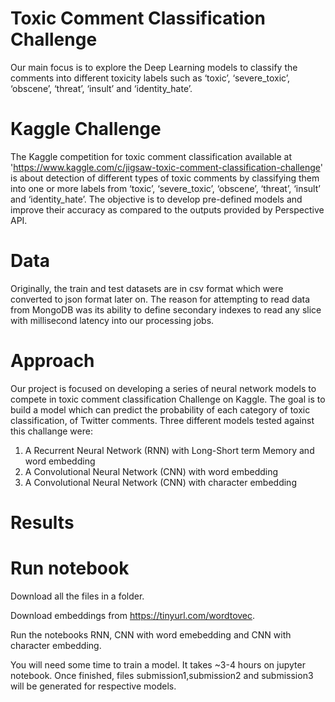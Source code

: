 # Toxic Comment Classification Challenge

Our main focus is to explore the Deep Learning models to classify the comments into different toxicity labels such as ‘toxic’, ‘severe_toxic’, ‘obscene’, ‘threat’, ‘insult’ and ‘identity_hate’.

# Kaggle Challenge

The Kaggle competition for toxic comment classification available at 'https://www.kaggle.com/c/jigsaw-toxic-comment-classification-challenge' is about detection of different types of toxic comments by classifying them into one or more labels from ‘toxic’, ‘severe_toxic’, ‘obscene’, ‘threat’, ‘insult’ and ‘identity_hate’.
The objective is to develop pre-defined models and improve their accuracy as compared to the outputs provided by Perspective API.

# Data

Originally, the train and test datasets are in csv format which were converted to json format later on.
The reason for attempting to read data from MongoDB was its ability to define secondary indexes to read any slice with millisecond latency into our processing jobs.

# Approach

Our project is focused on developing a series of neural network models to compete in toxic comment classification Challenge on Kaggle. 
The goal is to build a model which can predict the probability of each category of toxic classification, of Twitter comments. 
Three different models tested against this challange were:
1. A Recurrent Neural Network (RNN) with Long-Short term Memory and word embedding 
2. A Convolutional Neural Network (CNN) with word embedding
3. A Convolutional Neural Network (CNN) with character embedding


# Results



# Run notebook

Download all the files in a folder.

Download embeddings from https://tinyurl.com/wordtovec.

Run the notebooks RNN, CNN with word emebedding and CNN with character embedding.

You will need some time to train a model. It takes ~3-4 hours on jupyter notebook. 
Once finished, files submission1,submission2 and submission3 will be generated for respective models.




